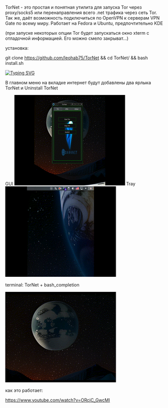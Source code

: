 TorNet - это простая и понятная утилита для запуска Tor через proxy/socks5 или перенаправления всего .net трафика через сеть Tor. Так же, даёт возможность подключиться по OpenVPN к серверам VPN Gate по всему миру.
Работает на Fedora и Ubuntu, предпочтительно KDE 

(при запуске некоторых опции Tor будет запускаться окно xterm с отладочной информацией. Его можно смело закрыват...)

установка:

git clone https://github.com/leohab75/TorNet && cd TorNet/ && bash install.sh

[![Typing SVG](https://readme-typing-svg.herokuapp.com?color=%2336BCF7&lines=TorNet+use+Tor+and+VPNGate)](https://git.io/typing-svg)

В главном меню на вкладке интернет будут добавлены два ярлыка TorNet и Uninstall TorNet

GUI
![screen-gif](./TorNet_1.gif)
Tray
![screen-gif](./TorNet_3.gif)

terminal: TorNet + bash_completion

![screen-gif](./TorNet_2.gif)

как это работает:

https://www.youtube.com/watch?v=ORcjC_GwcMI
